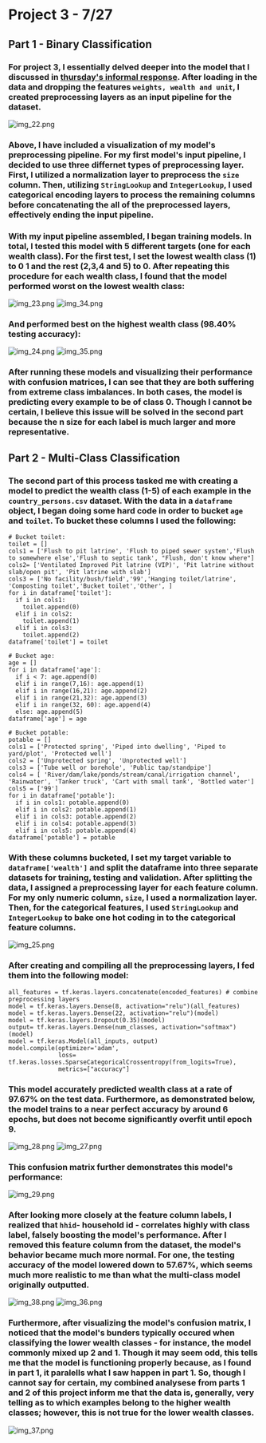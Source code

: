 # Project 3 - 7/27
## Part 1 - Binary Classification
### For project 3, I essentially delved deeper into the model that I discussed in [thursday's informal response](thursday3.md). After loading in the data and dropping the features `weights, wealth and unit`, I created preprocessing layers as an input pipeline for the dataset. 
![img_22.png](../images/ext/img_22.png)
### Above, I have included a visualization of my model's preprocessing pipeline. For my first model's input pipeline, I decided to use three differnet types of preprocessing layer. First, I utilized a normalization layer to preprocess the `size` column. Then, utilizing `StringLookup` and `IntegerLookup`, I used categorical encoding layers to process the remaining columns before concatenating the all of the preprocessed layers, effectively ending the input pipeline.
### With my input pipeline assembled, I began training models. In total, I tested this model with 5 different targets (one for each wealth class). For the first test, I set the lowest wealth class (1) to 0 1 and the rest (2,3,4 and 5) to 0. After repeating this procedure for each wealth class, I found that the model performed worst on the lowest wealth class:
![img_23.png](../images/ext/img_23.png)
![img_34.png](../images/ext/img_34.png)
### And performed best on the highest wealth class (98.40% testing accuracy):
![img_24.png](../images/ext/img_24.png)
![img_35.png](../images/ext/img_35.png)
### After running these models and visualizing their performance with confusion matrices, I can see that they are both suffering from extreme class imbalances. In both cases, the model is predicting every example to be of class 0. Though I cannot be certain, I believe this issue will be solved in the second part because the n size for each label is much larger and more representative.
## Part 2 - Multi-Class Classification
### The second part of this process tasked me with creating a model to predict the wealth class (1-5) of each example in the `country_persons.csv` dataset. With the data in a `dataframe` object, I began doing some hard code in order to bucket `age` and `toilet`. To bucket these columns I used the following:
```
# Bucket toilet:
toilet = []
cols1 = ['Flush to pit latrine', 'Flush to piped sewer system','Flush to somewhere else','Flush to septic tank', "Flush, don't know where"]
cols2= ['Ventilated Improved Pit latrine (VIP)', 'Pit latrine without slab/open pit', 'Pit latrine with slab']
cols3 = ['No facility/bush/field','99','Hanging toilet/latrine', 'Composting toilet','Bucket toilet','Other', ]
for i in dataframe['toilet']:
  if i in cols1:
    toilet.append(0)
  elif i in cols2:
    toilet.append(1)
  elif i in cols3:
    toilet.append(2)
dataframe['toilet'] = toilet

# Bucket age:
age = []
for i in dataframe['age']:
  if i < 7: age.append(0)
  elif i in range(7,16): age.append(1)
  elif i in range(16,21): age.append(2)
  elif i in range(21,32): age.append(3)
  elif i in range(32, 60): age.append(4)
  else: age.append(5)
dataframe['age'] = age

# Bucket potable:
potable = []
cols1 = ['Protected spring', 'Piped into dwelling', 'Piped to yard/plot', 'Protected well']
cols2 = ['Unprotected spring', 'Unprotected well']
cols3 = ['Tube well or borehole', 'Public tap/standpipe']
cols4 = [ 'River/dam/lake/ponds/stream/canal/irrigation channel', 'Rainwater', 'Tanker truck', 'Cart with small tank', 'Bottled water']
cols5 = ['99']
for i in dataframe['potable']:
  if i in cols1: potable.append(0)
  elif i in cols2: potable.append(1)
  elif i in cols3: potable.append(2)
  elif i in cols4: potable.append(3)
  elif i in cols5: potable.append(4)
dataframe['potable'] = potable
```
### With these columns bucketed, I set my target variable to `dataframe['wealth']` and split the dataframe into three separate datasets for training, testing and validation. After splitting the data, I assigned a preprocessing layer for each feature column. For my only numeric column, `size`, I used a normalization layer. Then, for the categorical features, I used `StringLookup` and `IntegerLookup` to bake one hot coding in to the categorical feature columns.
![img_25.png](../images/ext/img_25.png)
###  After creating and compiling all the preprocessing layers, I fed them into the following model:
```
all_features = tf.keras.layers.concatenate(encoded_features) # combine preprocessing layers
model = tf.keras.layers.Dense(8, activation="relu")(all_features)
model = tf.keras.layers.Dense(22, activation="relu")(model)
model = tf.keras.layers.Dropout(0.35)(model)
output= tf.keras.layers.Dense(num_classes, activation="softmax")(model)
model = tf.keras.Model(all_inputs, output)
model.compile(optimizer='adam',
              loss= tf.keras.losses.SparseCategoricalCrossentropy(from_logits=True),
              metrics=["accuracy"]
```
### This model accurately predicted wealth class at a rate of 97.67% on the test data. Furthermore, as demonstrated below, the model trains to a near perfect accuracy by around 6 epochs, but does not become significantly overfit until epoch 9.
![img_28.png](../images/ext/img_28.png)
![img_27.png](../images/ext/img_27.png)

### This confusion matrix further demonstrates this model's performance:
![img_29.png](../images/ext/img_29.png)

### After looking more closely at the feature column labels, I realized that `hhid`- household id - correlates highly with class label, falsely boosting the model's performance. After I removed this feature column from the dataset, the model's behavior became much more normal. For one, the testing accuracy of the model lowered down to 57.67%, which seems much more realistic to me than what the multi-class model originally outputted.
![img_38.png](../images/ext/img_38.png)
![img_36.png](../images/ext/img_36.png)
### Furthermore, after visualizing the model's confusion matrix, I noticed that the model's bunders typically occured when classifying the lower wealth classes - for instance, the model commonly mixed up 2 and 1. Though it may seem odd, this tells me that the model is functioning properly because, as I found in part 1, it paralells what I saw happen in part 1. So, though I cannot say for certain, my combined analysese from parts 1 and 2 of this project inform me that the data is, generally, very telling as to which examples belong to the higher wealth classes; however, this is not true for the lower wealth classes. 
![img_37.png](../images/ext/img_37.png)